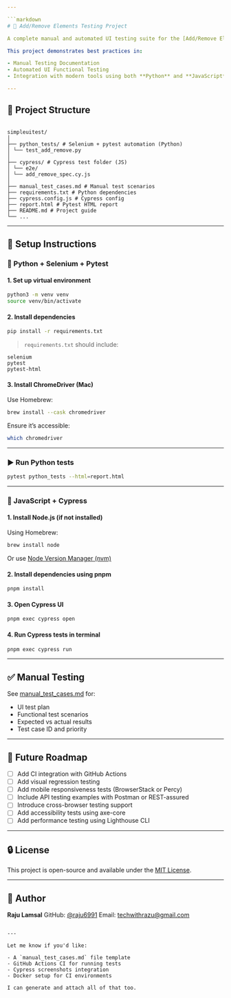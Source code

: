 ```yaml
---

```markdown
# 🧪 Add/Remove Elements Testing Project

A complete manual and automated UI testing suite for the [Add/Remove Elements](https://the-internet.herokuapp.com/add_remove_elements/) feature on [The Internet Website](https://the-internet.herokuapp.com).

This project demonstrates best practices in:

- Manual Testing Documentation
- Automated UI Functional Testing
- Integration with modern tools using both **Python** and **JavaScript**

---
```


## 📁 Project Structure

```

simpleuitest/
│
├── python_tests/ # Selenium + pytest automation (Python)
│ └── test_add_remove.py
│
├── cypress/ # Cypress test folder (JS)
│ └── e2e/
│ └── add_remove_spec.cy.js
│
├── manual_test_cases.md # Manual test scenarios
├── requirements.txt # Python dependencies
├── cypress.config.js # Cypress config
├── report.html # Pytest HTML report
├── README.md # Project guide
└── ...

```

---

## 🔧 Setup Instructions

### 🐍 Python + Selenium + Pytest

#### 1. Set up virtual environment

```bash
python3 -m venv venv
source venv/bin/activate
```

#### 2. Install dependencies

```bash
pip install -r requirements.txt
```

> `requirements.txt` should include:

```
selenium
pytest
pytest-html
```

#### 3. Install ChromeDriver (Mac)

Use Homebrew:

```bash
brew install --cask chromedriver
```

Ensure it’s accessible:

```bash
which chromedriver
```

---

### ▶️ Run Python tests

```bash
pytest python_tests --html=report.html
```

---

### 🧪 JavaScript + Cypress

#### 1. Install Node.js (if not installed)

Using Homebrew:

```bash
brew install node
```

Or use [Node Version Manager (nvm)](https://github.com/nvm-sh/nvm)

#### 2. Install dependencies using pnpm

```bash
pnpm install
```

#### 3. Open Cypress UI

```bash
pnpm exec cypress open
```

#### 4. Run Cypress tests in terminal

```bash
pnpm exec cypress run
```

---

## ✅ Manual Testing

See [manual_test_cases.md](./manual_test_cases.md) for:

- UI test plan
- Functional test scenarios
- Expected vs actual results
- Test case ID and priority

---

## 🚀 Future Roadmap

- [ ] Add CI integration with GitHub Actions
- [ ] Add visual regression testing
- [ ] Add mobile responsiveness tests (BrowserStack or Percy)
- [ ] Include API testing examples with Postman or REST-assured
- [ ] Introduce cross-browser testing support
- [ ] Add accessibility tests using axe-core
- [ ] Add performance testing using Lighthouse CLI

---

## 🔒 License

This project is open-source and available under the [MIT License](LICENSE).

---

## 👤 Author

**Raju Lamsal**
GitHub: [@raju6991](https://github.com/raju6991)
Email: [techwithrazu@gmail.com](mailto:techwithrazu@gmail.com)

```

---

Let me know if you'd like:

- A `manual_test_cases.md` file template
- GitHub Actions CI for running tests
- Cypress screenshots integration
- Docker setup for CI environments

I can generate and attach all of that too.
```
